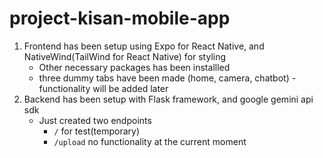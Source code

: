 # project-kisan-mobile-app

1. Frontend has been setup using Expo for React Native, and NativeWind(TailWind for React Native) for styling
    - Other necessary packages has been installled
    - three dummy tabs have been made (home, camera, chatbot) - functionality will be added later
2. Backend has been setup with Flask framework, and google gemini api sdk
    - Just created two endpoints
        - `/` for test(temporary)
        - `/upload` no functionality at the current moment
